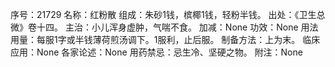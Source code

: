 序号：21729
名称：红粉散
组成：朱砂1钱，槟椰1钱，轻粉半钱。
出处：《卫生总微》卷十四。
主治：小儿浑身虚肿，气喘不食。
加减：None
功效：None
用法用量：每服1字或半钱薄荷煎汤调下。1服利，止后服。
制备方法：上为末。
临床应用：None
各家论述：None
用药禁忌：忌生冷、坚硬之物。
附注：None
